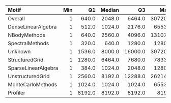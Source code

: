 | Motif               |   Min |     Q1 |   Median |      Q3 |    Max |   Jobs |     Nodeh |   PercentUse |       kWh |   PercentEnergy |   Users |   Projects |
|:--------------------|------:|-------:|---------:|--------:|-------:|-------:|----------:|-------------:|----------:|----------------:|--------:|-----------:|
| Overall             |     1 |  640.0 |   2048.0 |  6464.0 | 307200 | 620670 | 3469614.8 |        100.0 | 1509306.1 |           100.0 |     680 |        106 |
| DenseLinearAlgebra  |     1 |  512.0 |   1024.0 |  2176.0 |  65536 | 192886 | 1228584.8 |         35.4 |  510028.7 |            33.8 |     228 |         20 |
| NBodyMethods        |     1 |  640.0 |   2560.0 |  4096.0 | 131072 |  66262 |  597456.6 |         17.2 |  278962.4 |            18.5 |      97 |         23 |
| SpectralMethods     |     1 |  320.0 |    640.0 |  1280.0 |  12800 |  75501 |  544065.5 |         15.7 |  219670.4 |            14.6 |     106 |         16 |
| Unknown             |     1 | 1536.0 |   8000.0 | 16000.0 | 307200 | 147616 |  535264.4 |         15.4 |  235827.3 |            15.6 |     295 |         83 |
| StructuredGrid      |     1 | 1280.0 |   6464.0 |  7680.0 |  78336 |  28792 |  496812.2 |         14.3 |  204828.9 |            13.6 |     108 |         21 |
| SparseLinearAlgebra |     1 |  384.0 |   1024.0 |  2048.0 |  12800 |  26835 |  278695.8 |          8.0 |  111219.9 |             7.4 |      48 |         10 |
| UnstructuredGrid    |     1 | 2560.0 |   8192.0 | 12288.0 | 262144 |   2900 |  207359.4 |          6.0 |   96370.1 |             6.4 |      54 |         20 |
| MonteCarloMethods   |     1 | 1024.0 |   1024.0 |  1024.0 |  65536 |    539 |   20314.9 |          0.6 |   10423.4 |             0.7 |       8 |          5 |
| Profiler            |     1 | 8192.0 |   8192.0 |  8192.0 |   8192 |    172 |     159.1 |          0.0 |      52.1 |             0.0 |      16 |         12 |
